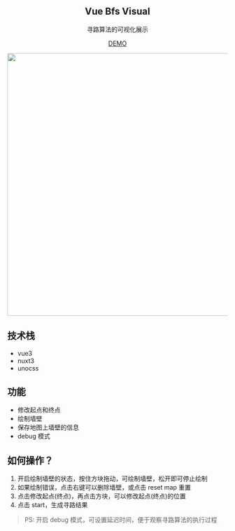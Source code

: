 <h2 align="center">
Vue Bfs Visual
</h2>
<p align="center">
寻路算法的可视化展示
</p>
<p align="center">
<a href="https://vue3-findway.netlify.app/bfs">DEMO</a>
</p>
<p align="center">
<img src="https://user-images.githubusercontent.com/40552111/189466594-4ed5a582-501d-4278-aceb-ce8b6496fbbd.png" width="600"/>
</p>

## 技术栈

- vue3
- nuxt3
- unocss

## 功能

- 修改起点和终点
- 绘制墙壁
- 保存地图上墙壁的信息
- debug 模式

## 如何操作？

1. 开启绘制墙壁的状态，按住方块拖动，可绘制墙壁，松开即可停止绘制
2. 如果绘制错误，点击右键可以删除墙壁，或点击 reset map 重置
3. 点击修改起点(终点)，再点击方块，可以修改起点(终点)的位置
4. 点击 start，生成寻路结果

> PS: 开启 debug 模式，可设置延迟时间，便于观察寻路算法的执行过程

